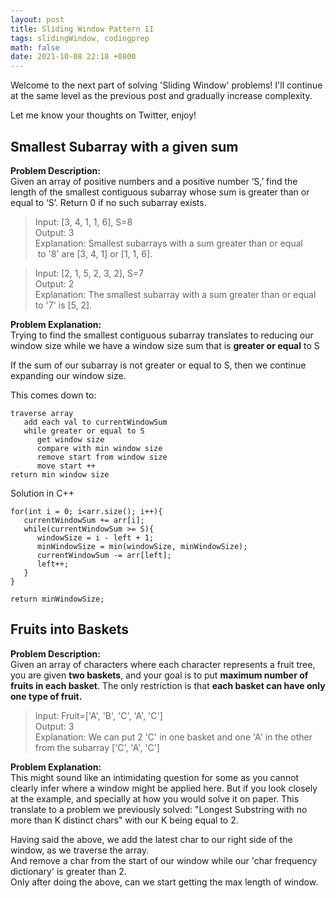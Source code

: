 ```yaml
---
layout: post
title: Sliding Window Pattern II
tags: slidingWindow, codingprep
math: false
date: 2021-10-08 22:18 +0800
---
```


Welcome to the next part of solving 'Sliding Window' problems! I'll continue at the same level as the previous post and gradually increase complexity.

Let me know your thoughts on Twitter, enjoy!

## Smallest Subarray with a given sum

**Problem Description:**\
Given an array of positive numbers and a positive number ‘S,’ find the length of the smallest contiguous subarray whose sum is greater than or equal to ‘S’. Return 0 if no such subarray exists.

> Input: [3, 4, 1, 1, 6], S=8 \
> Output: 3\
> Explanation: Smallest subarrays with a sum greater than or equal\
>  to '8' are [3, 4, 1] or [1, 1, 6].

> Input: [2, 1, 5, 2, 3, 2], S=7\
> Output: 2\
> Explanation: The smallest subarray with a sum greater than or equal 
> to '7' is [5, 2].

**Problem Explanation:**\
Trying to find the smallest contiguous subarray translates to reducing our window size while we have a window size sum that is **greater or equal** to S

If the sum of our subarray is not greater or equal to S, then we continue expanding our window size.

This comes down to:

```
traverse array
   add each val to currentWindowSum
   while greater or equal to S
      get window size
      compare with min window size
      remove start from window size
      move start ++
return min window size
```

Solution in C++

```
for(int i = 0; i<arr.size(); i++){
   currentWindowSum += arr[i];
   while(currentWindowSum >= S){
      windowSize = i - left + 1;
      minWindowSize = min(windowSize, minWindowSize);
      currentWindowSum -= arr[left];
      left++;
   }
}

return minWindowSize;
```

## Fruits into Baskets

**Problem Description:**\
Given an array of characters where each character represents a fruit tree, you are given **two baskets**, and your goal is to put **maximum number of fruits in each basket**. The only restriction is that **each basket can have only one type of fruit.**

> Input: Fruit=['A', 'B', 'C', 'A', 'C']\
> Output: 3\
> Explanation: We can put 2 'C' in one basket and one 'A' in the other\
> from the subarray ['C', 'A', 'C']

**Problem Explanation:**\
This might sound like an intimidating question for some as you cannot clearly infer where a window might be applied here. But if you look closely at the example, and specially at how you would solve it on paper. This translate to a problem we previously solved: "Longest Substring with no more than K distinct chars" with our K being equal to 2.

Having said the above, we add the latest char to our right side of the window, as we traverse the array.\
And remove a char from the start of our window while our 'char frequency dictionary' is greater than 2.\
Only after doing the above, can we start getting the max length of window.
